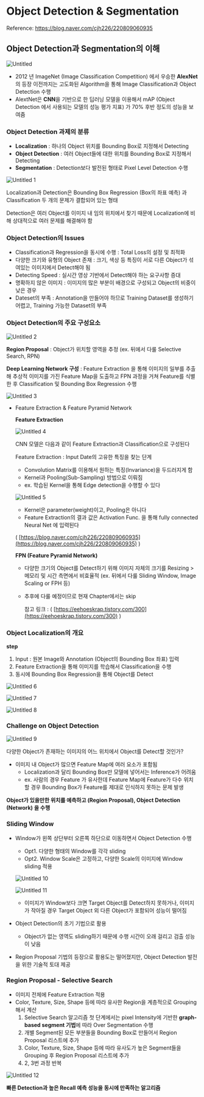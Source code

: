 # Object Detection & Segmentation

Reference: https://blog.naver.com/cjh226/220809060935

## Object Detection과 Segmentation의 이해

![Untitled](https://user-images.githubusercontent.com/54128055/140332678-6a976884-b52d-4321-a03d-eaed828e3633.png)

- 2012 년 ImageNet (Image Classification Competition) 에서 우승한 **AlexNet**의 등장 이전까지는 고도화된 Algorithm을 통해 Image Classification과 Object Detection 수행
- AlextNet은 **CNN**을 기반으로 한 딥러닝 모델을 이용해서 mAP (Object Detection 에서 사용되는 모델의 성능 평가 지표) 가 70% 후반 정도의 성능을 보여줌

### Object Detection 과제의 분류

- **Localization** : 하나의 Object 위치를 Bounding Box로 지정해서 Detecting
- **Object Detection** : 여러 Object들에 대한 위치를 Bounding Box로 지정해서 Detecting
- **Segmentation** : Detection보다 발전된 형태로 Pixel Level Detection 수행

![Untitled 1](https://user-images.githubusercontent.com/54128055/140332734-f7b7e521-3068-43e5-8009-61f42a9d4a3f.png)

Localization과 Detection은 Bounding Box Regression (Box의 좌표 예측) 과 Classification 두 개의 문제가 결합되어 있는 형태

Detection은 여러 Object를 이미지 내 임의 위치에서 찾기 때문에 Localization에 비해 상대적으로 여러 문제를 해결해야 함

### Object Detection의 Issues

- Classification과 Regression을 동시에 수행 : Total Loss의 설정 및 최적화
- 다양한 크기와 유형의 Object 존재 : 크기, 색상 등 특징이 서로 다른 Object가 섞여있는 이미지에서 Detect해야 됨
- Detecting Speed : 실시간 영상 기반에서 Detect해야 하는 요구사항 증대
- 명확하지 않은 이미지 : 이미지의 많은 부분이 배경으로 구성되고 Object의 비중이 낮은 경우
- Dateset의 부족 : Annotation을 만들어야 하므로 Training Dataset를 생성하기 어렵고, Training 가능한 Dataset의 부족

### Object Detection의 주요 구성요소

![Untitled 2](https://user-images.githubusercontent.com/54128055/140332767-3ba9012a-0ea9-46c0-b20a-b1c31d7801f8.png)

**Region Proposal** : Object가 위치할 영역을 추정 (ex. 뒤에서 다룰 Selective Search, RPN)

**Deep Learning Network 구성** : Feature Extraction 을 통해 이미지의 일부를 추출해 추상적 이미지를 가진 Feature Map을 도출하고 FPN 과정을 거쳐 Feature를 식별한 후 Classification 및 Bounding Box Regression 수행

![Untitled 3](https://user-images.githubusercontent.com/54128055/140332808-809a1de0-2ce1-450c-b815-d535bea46f55.png)

- Feature Extraction & Feature Pyramid Network
    
    **Feature Extraction**
    
    ![Untitled 4](https://user-images.githubusercontent.com/54128055/140332834-4cc8ddc1-7aba-4c7f-ae1a-b84e5c39d3be.png)
    
    CNN 모델은 다음과 같이 Feature Extraction과 Classification으로 구성된다
    
    Feature Extraction : Input Date의 고유한 특징을 찾는 단계
    
    - Convolution Matrix를 이용해서 원하는 특징(Invariance)을 두드러지게 함
    - Kernel과 Pooling(Sub-Sampling) 방법으로 이뤄짐
    - ex. 학습된 Kernel을 통해 Edge detection을 수행할 수 있다
    
    ![Untitled 5](https://user-images.githubusercontent.com/54128055/140332881-4d5a4a42-9999-4a80-8e37-9ba8e9fe7f09.png)
    
    - Kernel은 parameter(weight)이고, Pooling은 아니다
    - Feature Extraction의 결과 값은 Activation Func. 을 통해 fully connected Neural Net 에 입력된다
    
    ( [https://blog.naver.com/cjh226/220809060935](https://blog.naver.com/cjh226/220809060935) )
    
    **FPN (Feature Pyramid Network)**
    
    - 다양한 크기의 Object를 Detect하기 위해 이미지 자체의 크기를 Resizing > 메모리 및 시간 측면에서 비효율적 (ex. 뒤에서 다룰 Sliding Window, Image Scaling or FPH 등)
    - 추후에 다룰 예정이므로 현재 Chapter에서는 skip
        
        참고 링크 : ( [https://eehoeskrap.tistory.com/300](https://eehoeskrap.tistory.com/300) )
        

### Object Localization의 개요

**step**

1. Input : 원본 Image와 Annotation (Object의 Bounding Box 좌표) 입력
2. Feature Extraction을 통해 이미지를 학습해서 Classification을 수행
3. 동시에 Bounding Box Regression을 통해 Object를 Detect

![Untitled 6](https://user-images.githubusercontent.com/54128055/140332926-d1d86f26-1d61-4868-8a51-3c912e7c0898.png)

![Untitled 7](https://user-images.githubusercontent.com/54128055/140333057-5f775186-c90d-440b-8f9f-5d8f6a83c1f7.png)

![Untitled 8](https://user-images.githubusercontent.com/54128055/140333092-000068fb-cfca-4806-8975-7feef91a02ff.png)

### Challenge on Object Detection

![Untitled 9](https://user-images.githubusercontent.com/54128055/140333132-51d4ea68-b760-4244-b815-0e0a6d47bf8e.png)

다양한 Object가 존재하는 이미지의 어느 위치에서 Object를 Detect할 것인가?

- 이미지 내 Object가 많으면 Feature Map에 여러 요소가 포함됨
    - Localization과 달리 Bounding Box만 모델에 넣어서는 Inference가 어려움
    - ex. 사람의 경우 Feature 가 유사한데 Feature Map에 Feature가 다수 위치할 경우 Bounding Box가 Feature를 제대로 인식하지 못하는 문제 발생
    

**Object가 있을만한 위치를 예측하고 (Region Proposal), Object Detection (Network) 을 수행**

### Sliding Window

- Window가 왼쪽 상단부터 오른쪽 하단으로 이동하면서 Object Detection 수행
    - Opt1. 다양한 형태의 Window를 각각 sliding
    - Opt2. Window Scale은 고정하고, 다양한 Scale의 이미지에 Window sliding 적용
    
    ![Untitled 10](https://user-images.githubusercontent.com/54128055/140333194-faa5ba85-1605-4b34-9026-819e6d4a8a2e.png)
    
    ![Untitled 11](https://user-images.githubusercontent.com/54128055/140333233-c29ea785-a8cb-4845-8a5f-ba4aa92eacc9.png)
    
    - 이미지가 Window보다 크면 Target Object를 Detect하지 못하거나, 이미지가 작아질 경우 Target Object 외 다른 Object가 포함되어 성능이 떨어짐
- Object Detection의 초기 기법으로 활용
    - Object가 없는 영역도 sliding하기 때문에 수행 시간이 오래 걸리고 검출 성능이 낮음
- Region Proposal 기법의 등장으로 활용도는 떨어졌지만, Object Detection 발전을 위한 기술적 토대 제공

### Region Proposal - Selective Search

- 이미지 전체에 Feature Extraction 적용
- Color, Texture, Size, Shape 등에 따라 유사한 Region을 계층적으로 Grouping해서 계산
    1. Selective Search 알고리즘 첫 단계에서는 pixel Intensity에 기반한 **graph-based segment 기법**에 따라 Over Segmentation 수행
    2. 개별 Segment된 모든 부분들을 Bounding Box로 만들어서 Region Proposal 리스트에 추가
    3. Color, Texture, Size, Shape 등에 따라 유사도가 높은 Segment들을 Grouping 후 Region Proposal 리스트에 추가
    4. 2, 3번 과정 반복

![Untitled 12](https://user-images.githubusercontent.com/54128055/140333288-c8497128-1bd3-4327-a13f-d9e4470e92a5.png)

**빠른 Detection과 높은 Recall 예측 성능을 동시에 만족하는 알고리즘**
